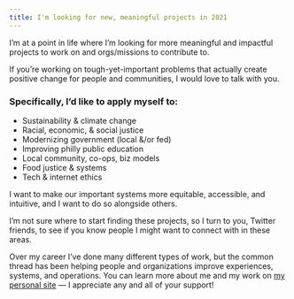 ```yaml
---
title: I'm looking for new, meaningful projects in 2021
---
```


I’m at a point in life where I’m looking for more meaningful and impactful projects to work on and orgs/missions to contribute to.

If you’re working on tough-yet-important problems that actually create positive change for people and communities, I would love to talk with you.

### Specifically, I’d like to apply myself to:
- Sustainability & climate change
- Racial, economic, & social justice
- Modernizing government (local &/or fed)
- Improving philly public education
- Local community, co-ops, biz models
- Food justice & systems
- Tech & internet ethics

I want to make our important systems more equitable, accessible, and intuitive, and I want to do so alongside others.

I’m not sure where to start finding these projects, so I turn to you, Twitter friends, to see if you know people I might want to connect with in these areas.

Over my career I’ve done many different types of work, but the common thread has been helping people and organizations improve experiences, systems, and operations. You can learn more about me and my work on [my personal site](https://miketannenbaum.com) — I appreciate any and all of your support!
